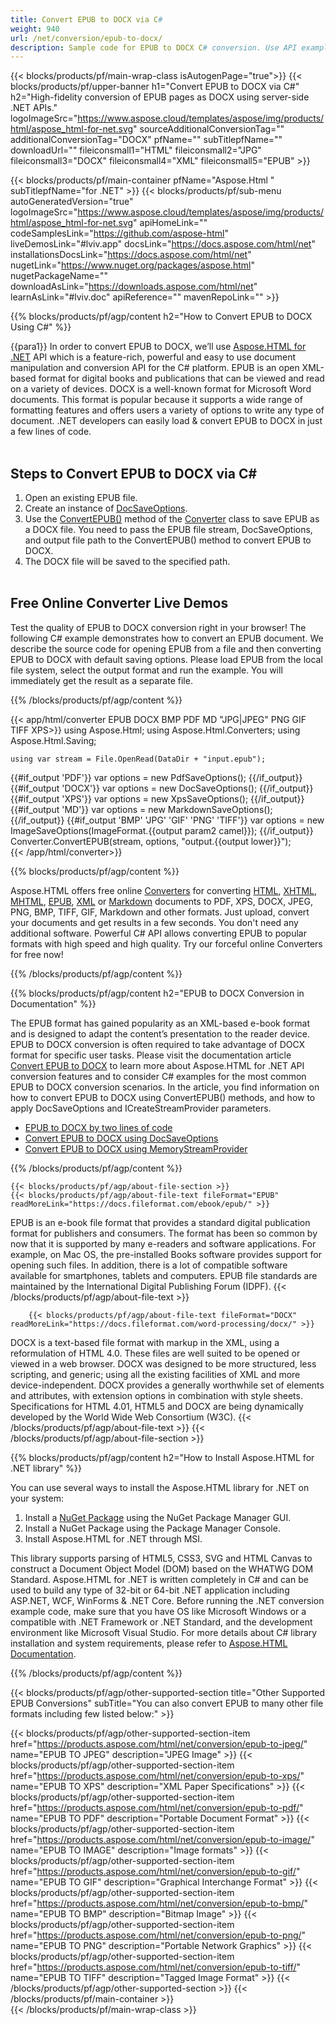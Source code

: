 ```yaml
---
title: Convert EPUB to DOCX via C# 
weight: 940
url: /net/conversion/epub-to-docx/ 
description: Sample code for EPUB to DOCX C# conversion. Use API example code for batch EPUB files to DOCX conversion within VB.NET, Asp.NET or any .NET based application.
---
```


{{< blocks/products/pf/main-wrap-class isAutogenPage="true">}}
{{< blocks/products/pf/upper-banner h1="Convert EPUB to DOCX via C#" h2="High-fidelity conversion of EPUB pages as DOCX using server-side .NET APIs." logoImageSrc="https://www.aspose.cloud/templates/aspose/img/products/html/aspose_html-for-net.svg" sourceAdditionalConversionTag="" additionalConversionTag="DOCX" pfName="" subTitlepfName="" downloadUrl="" fileiconsmall1="HTML" fileiconsmall2="JPG" fileiconsmall3="DOCX" fileiconsmall4="XML" fileiconsmall5="EPUB" >}}

{{< blocks/products/pf/main-container pfName="Aspose.Html " subTitlepfName="for .NET" >}}
{{< blocks/products/pf/sub-menu autoGeneratedVersion="true" logoImageSrc="https://www.aspose.cloud/templates/aspose/img/products/html/aspose_html-for-net.svg" apiHomeLink="" codeSamplesLink="https://github.com/aspose-html" liveDemosLink="#lviv.app" docsLink="https://docs.aspose.com/html/net" installationsDocsLink="https://docs.aspose.com/html/net" nugetLink="https://www.nuget.org/packages/aspose.html" nugetPackageName="" downloadAsLink="https://downloads.aspose.com/html/net" learnAsLink="#lviv.doc" apiReference="" mavenRepoLink="" >}}

{{% blocks/products/pf/agp/content h2="How to Convert EPUB to DOCX Using C#" %}}

{{para1}}
In order to convert EPUB to DOCX, we’ll use [Aspose.HTML for .NET](https://products.aspose.com/html/net/) API which is a feature-rich, powerful and easy to use document manipulation and conversion API for the C# platform. EPUB is an open XML-based format for digital books and publications that can be viewed and read on a variety of devices. DOCX is a well-known format for Microsoft Word documents. This format is popular because it supports a wide range of formatting features and offers users a variety of options to write any type of document. .NET developers can easily load & convert EPUB to DOCX in just a few lines of code.</br></br>

<h2> Steps to Convert EPUB to DOCX via C# </h2>

1.  Open an existing EPUB file.
1.  Create an instance of [DocSaveOptions](https://apireference.aspose.com/html/net/aspose.html.saving/docsaveoptions).
1.  Use the [ConvertEPUB()](https://apireference.aspose.com/html/net/aspose.html.converters.converter/convertepub/methods/29) method of the [Converter](https://apireference.aspose.com/html/net/aspose.html.converters/converter) class to save EPUB as a DOCX file. You need to pass the EPUB file stream, DocSaveOptions, and output file path to the ConvertEPUB() method to convert EPUB to DOCX.
1.  The DOCX file will be saved to the specified path.</br></br>

<a id=lviv.app />
<h2> Free Online Converter Live Demos </h2>
<p> Test the quality of EPUB to DOCX conversion right in your browser! The following C# example demonstrates how to convert an EPUB document. We describe the source code for opening EPUB from a file and then converting EPUB to DOCX with default saving options. Please load EPUB from the local file system, select the output format and run the example. You will immediately get the result as a separate file.</p>
{{% /blocks/products/pf/agp/content %}}

{{< app/html/converter EPUB DOCX BMP PDF MD "JPG|JPEG" PNG GIF TIFF XPS>}}
using Aspose.Html;
using Aspose.Html.Converters;
using Aspose.Html.Saving;

    using var stream = File.OpenRead(DataDir + "input.epub");
{{#if_output 'PDF'}}
    var options = new PdfSaveOptions();
{{/if_output}}
{{#if_output 'DOCX'}}
    var options = new DocSaveOptions();
{{/if_output}}
{{#if_output 'XPS'}}
    var options = new XpsSaveOptions();
{{/if_output}}
{{#if_output 'MD'}}
    var options = new MarkdownSaveOptions();
{{/if_output}}
{{#if_output 'BMP' 'JPG' 'GIF' 'PNG' 'TIFF'}}
    var options = new ImageSaveOptions(ImageFormat.{{output param2 camel}});
{{/if_output}}
    Converter.ConvertEPUB(stream, options, "output.{{output lower}}");   
{{< /app/html/converter>}}


{{% blocks/products/pf/agp/content  %}}
<p>Aspose.HTML offers free online <a href="https://products.aspose.app/html/conversion" target="_blank">Converters</a> for converting <a href="https://products.aspose.app/html/conversion/html" target="_blank">HTML</a>, <a href="https://products.aspose.app/html/conversion/xhtml" target="_blank">XHTML</a>, <a href="https://products.aspose.app/html/conversion/mhtml" target="_blank">MHTML</a>, <a href="https://products.aspose.app/html/conversion/epub" target="_blank">EPUB</a>, <a href="https://products.aspose.app/html/conversion/xml" target="_blank">XML</a> or <a href="https://products.aspose.app/html/conversion/md" target="_blank">Markdown</a> documents to PDF, XPS, DOCX, JPEG, PNG, BMP, TIFF, GIF, Markdown and other formats. Just upload, convert your documents and get results in a few seconds. You don't need any additional software. Powerful C# API allows converting EPUB to popular formats with high speed and high quality. Try our forceful online Converters for free now!</p>

{{% /blocks/products/pf/agp/content  %}}

<a id=lviv.doc />
{{% blocks/products/pf/agp/content h2="EPUB to DOCX Conversion in Documentation" %}}

The EPUB format has gained popularity as an XML-based e-book format and is designed to adapt the content’s presentation to the reader device. EPUB to DOCX conversion is often required to take advantage of DOCX format for specific user tasks. Please visit the documentation article [Convert EPUB to DOCX](https://docs.aspose.com/html/net/converting-between-formats/epub-to-docx/) to learn more about Aspose.HTML for .NET API conversion features and to consider C# examples for the most common EPUB to DOCX conversion scenarios. In the article, you find information on how to convert EPUB to DOCX using ConvertEPUB() methods, and how to apply DocSaveOptions and ICreateStreamProvider parameters.
<div>
	<ul>
		<li><a href="https://docs.aspose.com/html/net/converting-between-formats/epub-to-docx/#epub-to-docx-by-two-lines-of-code" target="_blank">EPUB to DOCX by two lines of code</a></li>
		<li><a href="https://docs.aspose.com/html/net/converting-between-formats/epub-to-docx/#convert-epub-to-docx-using-docsaveoptions" target="_blank">Convert EPUB to DOCX using DocSaveOptions</a></li>
		<li><a href="https://docs.aspose.com/html/net/converting-between-formats/epub-to-docx/#output-stream-providers" target="_blank">Convert EPUB to DOCX using MemoryStreamProvider</a></li>
	</ul>		
</div>
{{% /blocks/products/pf/agp/content %}}   
	
<!-- aboutfile Starts -->
	
    {{< blocks/products/pf/agp/about-file-section >}}     
    {{< blocks/products/pf/agp/about-file-text fileFormat="EPUB" readMoreLink="https://docs.fileformat.com/ebook/epub/" >}}
EPUB is an e-book file format that provides a standard digital publication format for publishers and consumers. The format has been so common by now that it is supported by many e-readers and software applications. For example, on Mac OS, the pre-installed Books software provides support for opening such files. In addition, there is a lot of compatible software available for smartphones, tablets and computers. EPUB file standards are maintained by the International Digital Publishing Forum (IDPF).
    {{< /blocks/products/pf/agp/about-file-text >}}
    
        {{< blocks/products/pf/agp/about-file-text fileFormat="DOCX" readMoreLink="https://docs.fileformat.com/word-processing/docx/" >}}
DOCX is a text-based file format with markup in the XML, using a reformulation of HTML 4.0. These files are well suited to be opened or viewed in a web browser. DOCX was designed to be more structured, less scripting, and generic; using all the existing facilities of XML and more device-independent. DOCX provides a generally worthwhile set of elements and attributes, with extension options in combination with style sheets. Specifications for HTML 4.01, HTML5 and DOCX are being dynamically developed by the World Wide Web Consortium (W3C).
    {{< /blocks/products/pf/agp/about-file-text >}} 
	{{< /blocks/products/pf/agp/about-file-section >}}		

<!-- aboutfile Ends -->

{{% blocks/products/pf/agp/content h2="How to Install Aspose.HTML for .NET library" %}}

You can use several ways to install the Aspose.HTML library for .NET on your system:
1. Install a <a href="https://www.nuget.org/packages/aspose.html" target="_blank">NuGet Package</a> using the NuGet Package Manager GUI.
2. Install a NuGet Package using the Package Manager Console.
3. Install Aspose.HTML for .NET through MSI.</br>  

This library supports parsing of HTML5, CSS3, SVG and HTML Canvas to construct a Document Object Model (DOM) based on the WHATWG DOM Standard. Aspose.HTML for .NET is written completely in C# and can be used to build any type of 32-bit or 64-bit .NET application including ASP.NET, WCF, WinForms & .NET Core. Before running the .NET conversion example code, make sure that you have OS like Microsoft Windows or a compatible with .NET Framework or .NET Standard, and the development environment like Microsoft Visual Studio.
  For more details about C# library installation and system requirements, please refer to [Aspose.HTML Documentation](https://docs.aspose.com/html/net/getting-started/).

{{% /blocks/products/pf/agp/content  %}}

{{< blocks/products/pf/agp/other-supported-section title="Other Supported EPUB Conversions" subTitle="You can also convert EPUB to many other file formats including few listed below:" >}}

{{< blocks/products/pf/agp/other-supported-section-item href="https://products.aspose.com/html/net/conversion/epub-to-jpeg/" name="EPUB TO JPEG" description="JPEG Image" >}}
{{< blocks/products/pf/agp/other-supported-section-item href="https://products.aspose.com/html/net/conversion/epub-to-xps/" name="EPUB TO XPS" description="XML Paper Specifications" >}}
{{< blocks/products/pf/agp/other-supported-section-item href="https://products.aspose.com/html/net/conversion/epub-to-pdf/" name="EPUB TO PDF" description="Portable Document Format" >}}
{{< blocks/products/pf/agp/other-supported-section-item href="https://products.aspose.com/html/net/conversion/epub-to-image/" name="EPUB TO IMAGE" description="Image formats" >}}
{{< blocks/products/pf/agp/other-supported-section-item href="https://products.aspose.com/html/net/conversion/epub-to-gif/" name="EPUB TO GIF" description="Graphical Interchange Format" >}}
{{< blocks/products/pf/agp/other-supported-section-item href="https://products.aspose.com/html/net/conversion/epub-to-bmp/" name="EPUB TO BMP" description="Bitmap Image" >}}
{{< blocks/products/pf/agp/other-supported-section-item href="https://products.aspose.com/html/net/conversion/epub-to-png/" name="EPUB TO PNG" description="Portable Network Graphics" >}}
{{< blocks/products/pf/agp/other-supported-section-item href="https://products.aspose.com/html/net/conversion/epub-to-tiff/" name="EPUB TO TIFF" description="Tagged Image Format" >}}
{{< /blocks/products/pf/agp/other-supported-section >}}
{{< /blocks/products/pf/main-container >}}    
{{< /blocks/products/pf/main-wrap-class >}}